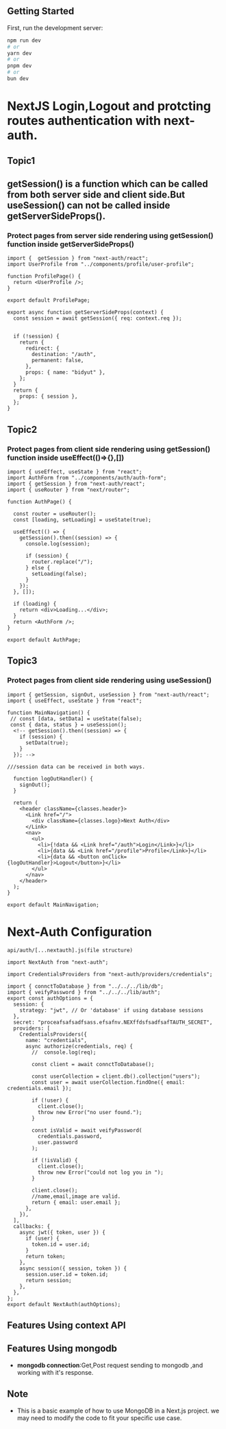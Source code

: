 ## Getting Started

First, run the development server:

```bash
npm run dev
# or
yarn dev
# or
pnpm dev
# or
bun dev
```
# NextJS Login,Logout and protcting routes  authentication with next-auth.

## Topic1

## getSession() is a function which can be called from both server side and client side.But useSession() can not be called inside getServerSideProps().

### Protect pages from server side rendering using getSession() function inside getServerSideProps()

```
import {  getSession } from "next-auth/react";
import UserProfile from "../components/profile/user-profile";

function ProfilePage() {
  return <UserProfile />;
}

export default ProfilePage;

export async function getServerSideProps(context) {
  const session = await getSession({ req: context.req });


  if (!session) {
    return {
      redirect: {
        destination: "/auth",
        permanent: false,
      },
      props: { name: "bidyut" },
    };
  }
  return {
    props: { session },
  };
}

```

## Topic2

### Protect pages from client side rendering using getSession() function inside useEffect(()=>{},[])

```
import { useEffect, useState } from "react";
import AuthForm from "../components/auth/auth-form";
import { getSession } from "next-auth/react";
import { useRouter } from "next/router";

function AuthPage() {

  const router = useRouter();
  const [loading, setLoading] = useState(true);

  useEffect(() => {
    getSession().then((session) => {
      console.log(session);

      if (session) {
        router.replace("/");
      } else {
        setLoading(false);
      }
    });
  }, []);

  if (loading) {
    return <div>Loading...</div>;
  }
  return <AuthForm />;
}

export default AuthPage;

```

## Topic3

### Protect pages from client side rendering using useSession()

```
import { getSession, signOut, useSession } from "next-auth/react";
import { useEffect, useState } from "react";

function MainNavigation() {
 // const [data, setData] = useState(false);
 const { data, status } = useSession();
  <!-- getSession().then((session) => {
    if (session) {
      setData(true);
    }
  }); -->

///session data can be received in both ways.

  function logOutHandler() {
    signOut();
  }

  return (
    <header className={classes.header}>
      <Link href="/">
        <div className={classes.logo}>Next Auth</div>
      </Link>
      <nav>
        <ul>
          <li>{!data && <Link href="/auth">Login</Link>}</li>
          <li>{data && <Link href="/profile">Profile</Link>}</li>
          <li>{data && <button onClick={logOutHandler}>Logout</button>}</li>
        </ul>
      </nav>
    </header>
  );
}

export default MainNavigation;

```
# Next-Auth Configuration


```
api/auth/[...nextauth].js(file structure)

import NextAuth from "next-auth";

import CredentialsProviders from "next-auth/providers/credentials";

import { connctToDatabase } from "../../../lib/db";
import { veifyPassword } from "../../../lib/auth";
export const authOptions = {
  session: {
    strategy: "jwt", // Or 'database' if using database sessions
  },
  secret: "proceafsafsadfsass.efsafnv.NEXffdsfsadfsafTAUTH_SECRET",
  providers: [
    CredentialsProviders({
      name: "credentials",
      async authorize(credentials, req) {
        //  console.log(req);

        const client = await connctToDatabase();

        const userCollection = client.db().collection("users");
        const user = await userCollection.findOne({ email: credentials.email });

        if (!user) {
          client.close();
          throw new Error("no user found.");
        }

        const isValid = await veifyPassword(
          credentials.password,
          user.password
        );

        if (!isValid) {
          client.close();
          throw new Error("could not log you in ");
        }

        client.close();
        //name,email,image are valid.
        return { email: user.email };
      },
    }),
  ],
  callbacks: {
    async jwt({ token, user }) {
      if (user) {
        token.id = user.id;
      }
      return token;
    },
    async session({ session, token }) {
      session.user.id = token.id;
      return session;
    },
  },
};
export default NextAuth(authOptions);

```
## Features Using context API

## Features Using mongodb

- **mongodb connection**:Get,Post request sending to mongodb ,and working with it's response.

## Note

- This is a basic example of how to use MongoDB in a Next.js project. we may need
  to modify the code to fit your specific use case.
